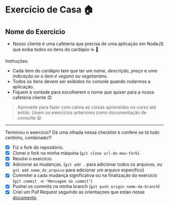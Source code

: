 # Exercício de Casa 🏠 

## Nome do Exercicio

- Nosso cliente é uma cafeteria que precisa de uma aplicação em NodeJS que exiba todos os itens do cardápio :coffee: :bread: 

Instruções:

- Cada item do cardápio tem que ter um _nome_, _descrição_, _preço_ e _uma indicação se o item é vegano ou vegetariano_. 
- Todos os itens devem ser exibidos no console quando rodarmos a aplicação.
- Fiquem à vontade para escolherem o nome que quiser para a nossa cafeteria cliente :blush:

> Aproveite para fazer com calma as coisas aprendidas no curso até então. Usem os exercicios anteriores como documentação de consulta :smiley:
---

Terminou o exercício? Dá uma olhada nessa checklist e confere se tá tudo certinho, combinado?!

- [x] Fiz o fork do repositório.
- [x] Clonei o fork na minha máquina (`git clone url-do-meu-fork`).
- [x] Resolvi o exercício.
- [x] Adicionei as mudanças. (`git add .` para adicionar todos os arquivos, ou `git add nome_do_arquivo` para adicionar um arquivo específico)
- [x] Commitei a cada mudança significativa ou na finalização do exercício (`git commit -m "Mensagem do commit"`)
- [x] Pushei os commits na minha branch (`git push origin nome-da-branch`)
- [x] Criei um Pull Request seguindo as orientaçoes que estao nesse [documento](https://github.com/mflilian/repo-example/blob/main/exercicios/para-casa/instrucoes-pull-request.md).
